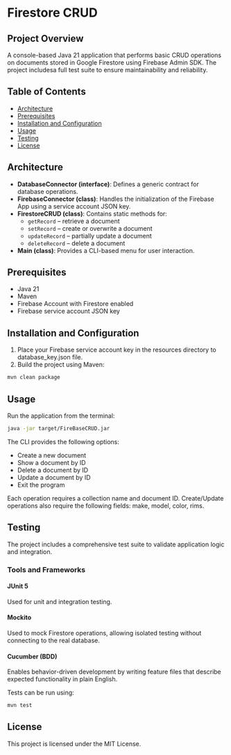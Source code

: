 # Firestore CRUD

## Project Overview

A console-based Java 21 application that performs basic CRUD operations on documents stored in Google Firestore using Firebase Admin SDK. The project includesa full test suite to ensure maintainability and reliability.

## Table of Contents

- [Architecture](#architecture)
- [Prerequisites](#prerequisites)
- [Installation and Configuration](#installation-and-configuration)
- [Usage](#usage)
- [Testing](#testing)
- [License](#license)

## Architecture

- **DatabaseConnector (interface)**: Defines a generic contract for database operations.
- **FirebaseConnector (class)**: Handles the initialization of the Firebase App using a service account JSON key.
- **FirestoreCRUD (class)**: Contains static methods for:
    - `getRecord` – retrieve a document
    - `setRecord` – create or overwrite a document
    - `updateRecord` – partially update a document
    - `deleteRecord` – delete a document
- **Main (class)**: Provides a CLI-based menu for user interaction.

## Prerequisites

- Java 21
- Maven
- Firebase Account with Firestore enabled
- Firebase service account JSON key

## Installation and Configuration

1. Place your Firebase service account key in the resources directory to database_key.json file.
2. Build the project using Maven:
```bash
mvn clean package
```
## Usage
Run the application from the terminal:

```bash
java -jar target/FireBaseCRUD.jar
```

The CLI provides the following options:
- Create a new document
- Show a document by ID
- Delete a document by ID
- Update a document by ID
- Exit the program

Each operation requires a collection name and document ID. Create/Update operations also require the following fields: make, model, color, rims.

## Testing
The project includes a comprehensive test suite to validate application logic and integration.

### Tools and Frameworks

#### JUnit 5 
Used for unit and integration testing.

#### Mockito 
Used to mock Firestore operations, allowing isolated testing without connecting to the real database.

#### Cucumber (BDD) 
Enables behavior-driven development by writing feature files that describe expected functionality in plain English.

Tests can be run using:
```bash
mvn test
```

## License
This project is licensed under the MIT License.